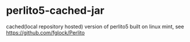 # perlito5-cached-jar
cached(local repository hosted) version of perlito5 built on linux mint, see https://github.com/fglock/Perlito
